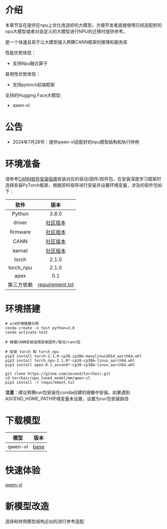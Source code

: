 # 介绍

本章节旨在提供在npu上优化改造好的大模型，方便开发者直接使用已经适配好的npu大模型或者对自定义的大模型进行NPU的迁移时提供参考。

是一个快速且易于让大模型接入昇腾CANN框架的推理和服务库

性能优势体现：

- 支持Npu融合算子

易用性优势体现：

- 支持pytorch前端框架

支持的Hugging Face大模型:

- qwen-vl

# 公告

- 2024年7月28号：提供qwen-vl适配好的npu模型结构和执行样例

# 环境准备

请参考[CANN软件安装指南](https://www.hiascend.com/document/redirect/CannCommunityInstWizard)安装对应的驱动/固件/软件包，在安装深度学习框架时选择安装PyTorch框架，根据资料指导进行安装并设置环境变量，涉及的软件包如下：

|    软件    |                            版本                            |
| :--------: |:--------------------------------------------------------:|
|   Python   |                          3.8.0                           |
|   driver   | [社区版本](https://www.hiascend.com/software/cann/community) |
|  firmware  | [社区版本](https://www.hiascend.com/software/cann/community) |
|    CANN    | [社区版本](https://www.hiascend.com/software/cann/community) |
|   kernel   | [社区版本](https://www.hiascend.com/software/cann/community) |
|   torch    |                          2.1.0                           |
| torch_npu  |                          2.1.0                           |
|    apex    |                           0.1                            |
| 第三方依赖 |                  [requirement.txt](./requirement.txt)                   |

# 环境搭建

```shell
# arm环境搭建示例
conda create -n test python=3.8
conda activate test

# 根据CANN安装指南安装固件/驱动/cann包

# 安装 torch 和 torch_npu
pip3 install torch-2.1.0-cp38-cp38m-manylinux2014_aarch64.whl
pip3 install torch_npu-2.1.0*-cp38-cp38m-linux_aarch64.whl
pip3 install apex-0.1_ascend*-cp38-cp38m-linux_aarch64.whl

git clone https://gitee.com/ascend/torchair.git
cd torchair/npu_tuned_model/mm/qwen-vl
pip3 install -r requirement.txt
```

**注意**：建议昇腾run包安装在conda创建的镜像中安装。如果遇到ASCEND_HOME_PATH环境变量未设置，设置为run包安装路径

# 下载模型

| 模型      | 版本                                           |
|---------|----------------------------------------------|
| qwen-vl | [base](https://huggingface.co/Qwen/Qwen-VL) |

# 快速体验

[qwen-vl](./model/README.md#性能测试)

# 新模型改造

选择和样例模型结构近似的进行参考适配

